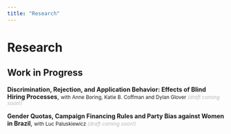 ```yaml
---
title: "Research"
---
```


# Research

## Work in Progress

**Discrimination, Rejection, and Application Behavior: Effects of Blind Hiring Processes**, <small> with Anne Boring, Katie B. Coffman and Dylan Glover _<span style="color:#b7b6b7;">(draft coming soon!)</span>_  </small>

<!---
  <small>
    Abstract
  </small>
-->

**Gender Quotas, Campaign Financing Rules and Party Bias against Women in Brazil**, <small> with Luc Paluskiewicz _<span style="color:#b7b6b7;">(draft coming soon!)</span>_  </small>

<!---
  <small>
    Abstract
  </small>
-->

